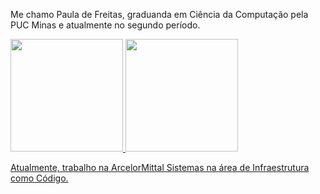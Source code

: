 Me chamo Paula de Freitas, graduanda em Ciência da Computação pela PUC Minas e atualmente no segundo período.
<div>
<a href="https://github.com/pauladefreitas">
<img height="180em" src="https://github-readme-stats.vercel.app/api/top-langs/?username=pauladefreitas&layout=compact&langs_count=7&theme=dracula"/>
<img height="180em" src="https://github-readme-stats.vercel.app/api?username=pauladefreitas&show_icons=true&theme=dracula&include_all_commits=true&count_private=true"/>
</div>
  
 Atualmente, trabalho na ArcelorMittal Sistemas na área de Infraestrutura como Código. 
